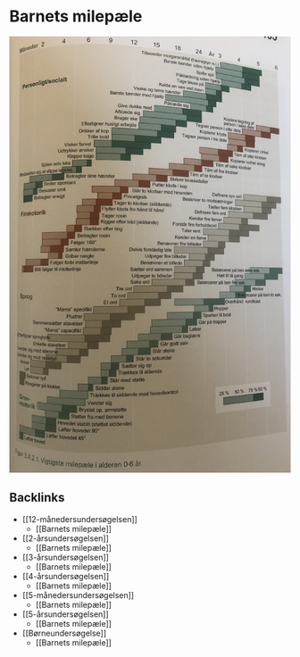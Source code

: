 # Barnets milepæle
![](BearImages/269B77A5-F726-47A6-8C90-903C3A671294-76574-000098D285D74D22/A73A31E1-D75E-4B37-8C7E-DDC8979A4146.png)


## Backlinks
* [[12-månedersundersøgelsen]]
	* [[Barnets milepæle]]
* [[2-årsundersøgelsen]]
	* [[Barnets milepæle]]
* [[3-årsundersøgelsen]]
	* [[Barnets milepæle]]
* [[4-årsundersøgelsen]]
	* [[Barnets milepæle]]
* [[5-månedersundersøgelsen]]
	* [[Barnets milepæle]]
* [[5-årsundersøgelsen]]
	* [[Barnets milepæle]]
* [[Børneundersøgelse]]
	* [[Barnets milepæle]]

<!-- #anki/tag/med/gp #anki/deck/Medicine #anki/tag/med/Pediatrics -->

<!-- {BearID:9D6D3509-7590-43C7-AD36-BF9043E17554-76574-000098B52D15CB94} -->
